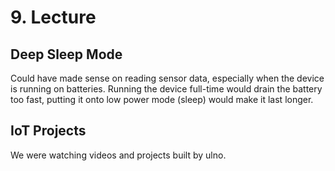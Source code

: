 # 9. Lecture

## Deep Sleep Mode
Could have made sense on reading sensor data, especially when the device is running on batteries. 
Running the device full-time would drain the battery too fast, putting it onto low power mode (sleep) would make it last longer.

## IoT Projects
We were watching videos and projects built by ulno.